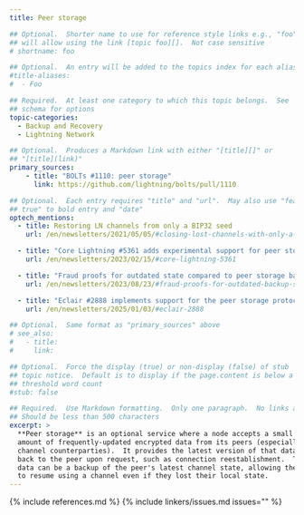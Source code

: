 ```yaml
---
title: Peer storage

## Optional.  Shorter name to use for reference style links e.g., "foo"
## will allow using the link [topic foo][].  Not case sensitive
# shortname: foo

## Optional.  An entry will be added to the topics index for each alias
#title-aliases:
#  - Foo

## Required.  At least one category to which this topic belongs.  See
## schema for options
topic-categories:
  - Backup and Recovery
  - Lightning Network

## Optional.  Produces a Markdown link with either "[title][]" or
## "[title](link)"
primary_sources:
    - title: "BOLTs #1110: peer storage"
      link: https://github.com/lightning/bolts/pull/1110

## Optional.  Each entry requires "title" and "url".  May also use "feature:
## true" to bold entry and "date"
optech_mentions:
  - title: Restoring LN channels from only a BIP32 seed
    url: /en/newsletters/2021/05/05/#closing-lost-channels-with-only-a-bip32-seed

  - title: "Core Lightning #5361 adds experimental support for peer storage backups"
    url: /en/newsletters/2023/02/15/#core-lightning-5361

  - title: "Fraud proofs for outdated state compared to peer storage backups"
    url: /en/newsletters/2023/08/23/#fraud-proofs-for-outdated-backup-state

  - title: "Eclair #2888 implements support for the peer storage protocol as specified in BOLTs #1110"
    url: /en/newsletters/2025/01/03/#eclair-2888

## Optional.  Same format as "primary_sources" above
# see_also:
#   - title:
#     link:

## Optional.  Force the display (true) or non-display (false) of stub
## topic notice.  Default is to display if the page.content is below a
## threshold word count
#stub: false

## Required.  Use Markdown formatting.  Only one paragraph.  No links allowed.
## Should be less than 500 characters
excerpt: >
  **Peer storage** is an optional service where a node accepts a small
  amount of frequently-updated encrypted data from its peers (especially
  channel counterparties).  It provides the latest version of that data
  back to the peer upon request, such as connection reestablishment.  The
  data can be a backup of the peer's latest channel state, allowing them
  to resume using a channel even if they lost their local state.
---
```


{% include references.md %}
{% include linkers/issues.md issues="" %}
